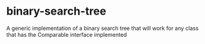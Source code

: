 # binary-search-tree

A generic implementation of a binary search tree that will work for any class that has the Comparable interface implemented
